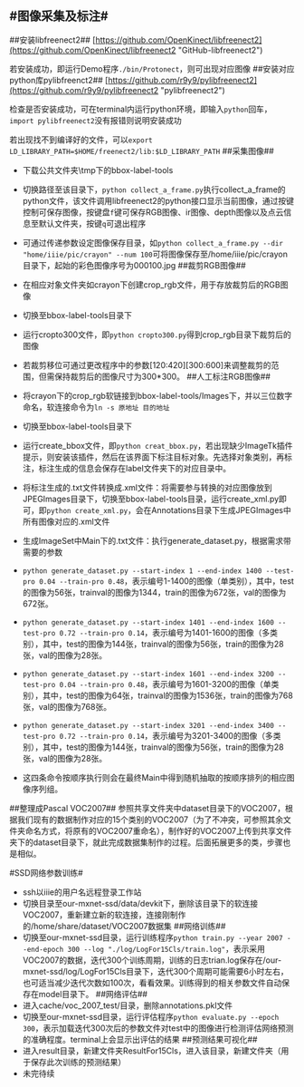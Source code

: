 #图像采集及标注#
------------------------------------
##安装libfreenect2##
[https://github.com/OpenKinect/libfreenect2](https://github.com/OpenKinect/libfreenect2 "GitHub-libfreenect2")

若安装成功，即运行Demo程序`./bin/Protonect`，则可出现对应图像
##安装对应python库pylibfreenct2##
[https://github.com/r9y9/pylibfreenect2](https://github.com/r9y9/pylibfreenect2 "pylibfreenect2")

检查是否安装成功，可在terminal内运行python环境，即输入`python`回车，`import pylibfreenect2`没有报错则说明安装成功

若出现找不到编译好的文件，可以`export LD_LIBRARY_PATH=$HOME/freenect2/lib:$LD_LIBRARY_PATH`
##采集图像##

- 下载公共文件夹\tmp下的bbox-label-tools
- 切换路径至该目录下，`python collect_a_frame.py`执行collect_a_frame的python文件，该文件调用libfreenect2的python接口显示当前图像，通过按键控制可保存图像，按键盘`f`键可保存RGB图像、ir图像、depth图像以及点云信息至默认文件夹，按键`q`可退出程序
- 可通过传递参数设定图像保存目录，如`python collect_a_frame.py --dir "home/iiie/pic/crayon" --num 100`可将图像保存至/home/iiie/pic/crayon目录下，起始的彩色图像序号为000100.jpg
##裁剪RGB图像##
- 在相应对象文件夹如crayon下创建crop_rgb文件，用于存放裁剪后的RGB图像
- 切换至bbox-label-tools目录下
- 运行cropto300文件，即`python cropto300.py`得到crop_rgb目录下裁剪后的图像
- 若裁剪移位可通过更改程序中的参数[120:420][300:600]来调整裁剪的范围，但需保持裁剪后的图像尺寸为300*300。
##人工标注RGB图像##
- 将crayon下的crop_rgb软链接到bbox-label-tools/Images下，并以三位数字命名，软连接命令为`ln -s 原地址 目的地址`
- 切换至bbox-label-tools目录下
- 运行create_bbox文件，即`python creat_bbox.py`，若出现缺少ImageTk插件提示，则安装该插件，然后在该界面下标注目标对象。先选择对象类别，再标注，标注生成的信息会保存在label文件夹下的对应目录中。

- 将标注生成的.txt文件转换成.xml文件：将需要参与转换的对应图像放到JPEGImages目录下，切换至bbox-label-tools目录，运行create_xml.py即可，即`python create_xml.py`，会在Annotations目录下生成JPEGImages中所有图像对应的.xml文件

- 生成ImageSet中Main下的.txt文件：执行generate_dataset.py，根据需求带需要的参数
 - `python generate_dataset.py --start-index 1 --end-index 1400 --test-pro 0.04 --train-pro 0.48`，表示编号1-1400的图像（单类别），其中，test的图像为56张，trainval的图像为1344，train的图像为672张，val的图像为672张。
 - `python generate_dataset.py --start-index 1401 --end-index 1600 --test-pro 0.72 --train-pro 0.14`，表示编号为1401-1600的图像（多类别），其中，test的图像为144张，trainval的图像为56张，train的图像为28张，val的图像为28张。
 - `python generate_dataset.py --start-index 1601 --end-index 3200 --test-pro 0.04 --train-pro 0.48`，表示编号为1601-3200的图像（单类别），其中，test的图像为64张，trainval的图像为1536张，train的图像为768张，val的图像为768张。
 - `python generate_dataset.py --start-index 3201 --end-index 3400 --test-pro 0.72 --train-pro 0.14`，表示编号为3201-3400的图像（多类别），其中，test的图像为144张，trainval的图像为56张，train的图像为28张，val的图像为28张。
 - 这四条命令按顺序执行则会在最终Main中得到随机抽取的按顺序排列的相应图像序列组。

##整理成Pascal VOC2007##
参照共享文件夹中dataset目录下的VOC2007，根据我们现有的数据制作对应的15个类别的VOC2007（为了不冲突，可参照其余文件夹命名方式，将原有的VOC2007重命名），制作好的VOC2007上传到共享文件夹下的dataset目录下，就此完成数据集制作的过程。后面拓展更多的类，步骤也是相似。

#SSD网络参数训练#
- ssh以iiie的用户名远程登录工作站
- 切换目录至our-mxnet-ssd/data/devkit下，删除该目录下的软连接VOC2007，重新建立新的软连接，连接刚制作的/home/share/dataset/VOC2007数据集
##网络训练##
- 切换至our-mxnet-ssd目录，运行训练程序`python train.py --year 2007 --end-epoch 300 --log "./log/LogFor15Cls/train.log"`，表示采用VOC2007的数据，迭代300个训练周期，训练的日志trian.log保存在/our-mxnet-ssd/log/LogFor15Cls目录下，迭代300个周期可能需要6小时左右，也可适当减少迭代次数如100次，看看效果。训练得到的相关参数文件自动保存在model目录下。
##网络评估##
- 进入cache/voc_2007_test/目录，删除annotations.pkl文件
- 切换至our-mxnet-ssd目录，运行评估程序`python evaluate.py --epoch 300`，表示加载迭代300次后的参数文件对test中的图像进行检测评估网络预测的准确程度。terminal上会显示出评估的结果
##预测结果可视化##
- 进入result目录，新建文件夹ResultFor15Cls，进入该目录，新建文件夹（用于保存此次训练的预测结果）
- 未完待续

